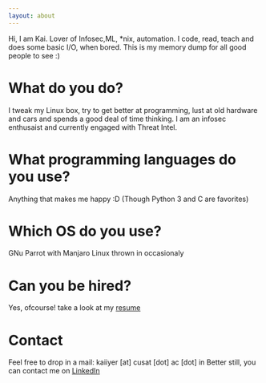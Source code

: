 ```yaml
---
layout: about
---
```


Hi, I am Kai. Lover of Infosec,ML, *nix, automation. I code, 
read, teach and does some basic I/O, when bored. This is my memory dump for all good people to see :)

# What do you do?
I tweak my Linux box, try to get better at programming, lust at old hardware and cars and spends a good deal of time thinking. I am an infosec enthusaist and currently engaged with Threat Intel.

# What programming languages do you use?
Anything that makes me happy :D (Though Python 3 and C are favorites) 

# Which OS do you use?
GNu Parrot with Manjaro Linux thrown in occasionaly

# Can you be hired?
Yes, ofcourse! take a look at my [resume](https://github.com/kaiiyer/kaiiyer.github.io/raw/master/me/Resume.pdf)

# Contact
Feel free to drop in a mail: kaiiyer [at] cusat [dot] ac [dot] in
Better still, you can contact me on [LinkedIn](https://www.linkedin.com/in/anoop-krishnan47/)
